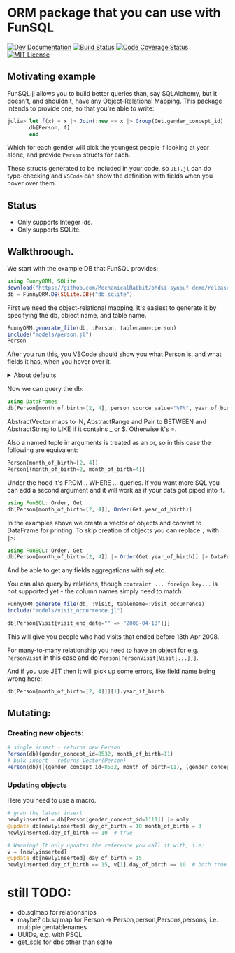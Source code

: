 # ORM package that you can use with FunSQL

[![Dev Documentation][docs-dev-img]][docs-dev-url]
[![Build Status][ci-img]][ci-url]
[![Code Coverage Status][codecov-img]][codecov-url]
[![MIT License][license-img]][license-url]

## Motivating example

FunSQL.jl allows you to build better queries than, say SQLAlchemy, but it doesn't, and shouldn't, have any Object-Relational Mapping.
This package intends to provide one, so that you're able to write:
```julia 
julia> let f(x) = x |> Join(:new => x |> Group(Get.gender_concept_id) |> Select(Agg.max(Get.year_of_birth), Get.gender_concept_id), Fun.and(Get.gender_concept_id .== Get.new.gender_concept_id, Get.year_of_birth .== Get.new.max)) 
       db[Person, f]  
       end
```
Which for each gender will pick the youngest people if looking at year alone, and provide `Person` structs for each.

These structs generated to be included in your code, so `JET.jl` can do type-checking and `VSCode` can show the definition with fields when you hover over them.

## Status

* Only supports Integer ids.
* Only supports SQLite.

## Walkthroough.

We start with the example DB that FunSQL provides: 

```julia 
using FunnyORM, SQLite
download("https://github.com/MechanicalRabbit/ohdsi-synpuf-demo/releases/download/20210412/synpuf-10p.sqlite", "db.sqlite")
db = FunnyORM.DB{SQLite.DB}("db.sqlite")

```
First we need the object-relational mapping. It's easiest to generate it by specifying the db, object name, and table name.
```julia
FunnyORM.generate_file(db, :Person, tablename=:person)
include("models/person.jl")
Person
```
After you run this, you VSCode should show you what Person is, and what fields it has, when you hover over it. 


<details><summary>About defaults</summary>
If a field can be `Missing`, the generated class will contain default `missing` for it. For the rest no default is set, so you may wish to edit the generated file.</details>


Now we can query the db: 
```julia
using DataFrames
db[Person[month_of_birth=[2, 4], person_source_value="%F%", year_of_birth=1900:1930]]
```
AbstractVector maps to IN, AbstractRange and Pair to BETWEEN and AbstractString to LIKE if it contains _ or $.
Otherwise it's =.

Also a named tuple in arguments is treated as an or, so in this case the following are equivalent:
```julia
Person[month_of_birth=[2, 4]]
Person[(month_of_birth=2, month_of_birth=4)]
```

Under the hood it's FROM .. WHERE ... queries.
If you want more SQL you can add a second argument and it will work as if your data got piped into it.
```julia
using FunSQL: Order, Get
db[Person[month_of_birth=[2, 4]], Order(Get.year_of_birth)]
```
In the examples above we create a vector of objects and convert to DataFrame for printing.
To skip creation of objects you can replace `,` with `|>`:
```julia
using FunSQL: Order, Get
db[Person[month_of_birth=[2, 4]] |> Order(Get.year_of_birth)] |> DataFrame
```
And be able to get any fields aggregations with sql etc.

You can also query by relations, though `contraint ... foreign key...` is not supported yet - the column names simply need to match.

```julia
FunnyORM.generate_file(db, :Visit, tablename=:visit_occurrence)
include("models/visit_occurrence.jl")

db[Person[Visit[visit_end_date="" => "2008-04-13"]]]
```
This will give you people who had visits that ended before 13th Apr 2008.

For many-to-many relationship you need to have an object for e.g. `PersonVisit` in this case and do `Person[PersonVisit[Visit[...]]]`.

And if you use JET then it will pick up some errors, like field name being wrong here:
```julia
db[Person[month_of_birth=[2, 4]]][1].year_if_birth
```

## Mutating:

### Creating new objects:

```julia
# single insert - returns new Person
Person(db)(gender_concept_id=8532, month_of_birth=11)
# bulk insert - returns Vector{Person}
Person(db)([(gender_concept_id=8532, month_of_birth=11), (gender_concept_id=1111,)])
```
### Updating objects

Here you need to use a macro.

```julia
# grab the latest insert
newlyinserted = db[Person[gender_concept_id=1111]] |> only
@update db[newlyinserted] day_of_birth = 10 month_of_birth = 3
newlyinserted.day_of_birth == 10  # true

# Warning! It only updates the reference you call it with, i.e:
v = [newlyinserted]
@update db[newlyinserted] day_of_birth = 15
newlyinserted.day_of_birth == 15, v[1].day_of_birth == 10  # both true
```

# still TODO:

* db.sqlmap for relationships
* maybe? db.sqlmap for Person -> Person,person,Persons,persons, i.e. multiple gentablenames
* UUIDs, e.g. with PSQL
* get_sqls for dbs other than sqlite
  
[docs-dev-img]: https://img.shields.io/badge/docs-dev-blue.svg
[docs-dev-url]: https://mechanicalrabbit.github.io/FunSQL.jl/dev/
[docs-rel-img]: https://img.shields.io/badge/docs-stable-green.svg
[docs-rel-url]: https://asjir.github.io/FunnyORM.jl/stable/
[ci-img]: https://github.com/asjir/FunnyORM/workflows/CI/badge.svg
[ci-url]: https://github.com/asjir/FunnyORM/actions?query=workflow%3ACI+branch%3Amain
[codecov-img]: https://codecov.io/gh/asjir/FunnyORM/branch/main/graph/badge.svg
[codecov-url]: https://codecov.io/gh/asjir/FunnyORM
[license-img]: https://img.shields.io/badge/license-MIT-blue.svg
[license-url]: https://raw.githubusercontent.com/asjir/FunnyORM/main/LICENSE.md
